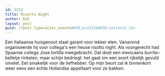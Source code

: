 ```yaml
---
id: 1212
title: Risotto Night
author: Rik
layout: post
guid: /?post_type=ai1ec_event&#038;p=1212&#038;instance_id=
---
```

Een Italiaanse huisgenoot staat garant voor lekker eten. Vanavond organiseerde hij voor collega's een heuse risotto night. Als voorgerecht had Spaanse collega Jose tortilla meegebracht. Dat doet een mexicaans burrito-belletje rinkelen, maar schijn bedriegt: het gaat om een soort rijkelijk gevuld omelet. Eet smakelijk voor de liefhebber. Op mijn beurt zal ik binnenkort weer eens een echte Hollandse appeltaart voor ze bakken.